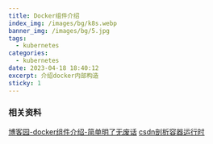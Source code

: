 ```yaml
---
title: Docker组件介绍
index_img: /images/bg/k8s.webp
banner_img: /images/bg/5.jpg
tags:
  - kubernetes
categories:
  - kubernetes
date: 2023-04-18 18:40:12
excerpt: 介绍docker内部构造
sticky: 1
---
```



### 相关资料

[博客园-docker组件介绍-简单明了无废话](https://www.cnblogs.com/menkeyi/p/13784429.html)
[csdn剖析容器运行时](https://blog.csdn.net/m0_57776598/article/details/126963904)

